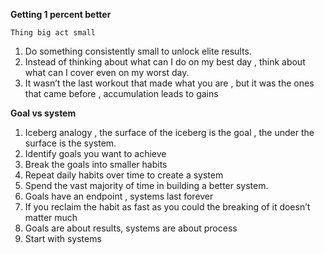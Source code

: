 
**Getting 1 percent better**

    Thing big act small

1. Do something consistently small to unlock elite results.
2. Instead of thinking about what can I do on my best day , think about what can I cover even on my worst day.
3. It wasn’t the last workout that made what you are , but it was the ones that came before , accumulation leads to gains

**Goal vs system**

1. Iceberg analogy , the surface of the iceberg is the goal , the under the surface is the system.
2. Identify goals you want to achieve
3. Break the goals into smaller habits
4. Repeat daily habits over time to create a system
5. Spend the vast majority of time in building a better system.
6. Goals have an endpoint , systems last forever 
7. If you reclaim the habit as fast as you could the breaking of it doesn’t matter much
8. Goals are about results, systems are about process
9. Start with systems 
